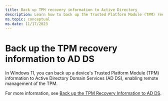 ```yaml
---
title: Back up TPM recovery information to Active Directory
description: Learn how to back up the Trusted Platform Module (TPM) recovery information to Active Directory.
ms.topic: conceptual
ms.date: 11/17/2023
---
```


# Back up the TPM recovery information to AD DS

In Windows 11, you can back up a device's Trusted Platform Module (TPM) information to Active Directory Domain Services (AD DS), enabling remote management of the TPM.

For more information, see [Back up the TPM Recovery Information to AD DS](/previous-versions/windows/it-pro/windows-8.1-and-8/dn466534(v=ws.11)).
